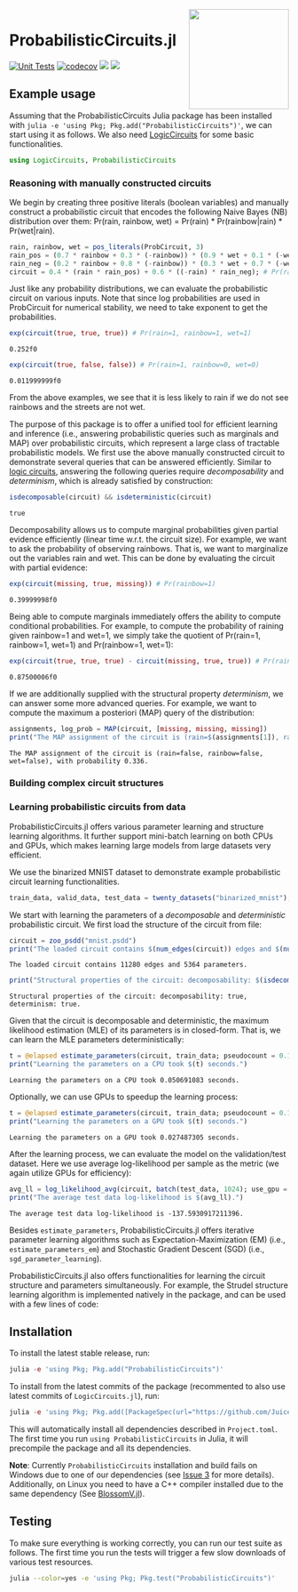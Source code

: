 <img align="right" width="180px" src="https://avatars.githubusercontent.com/u/58918144?s=200&v=4">

<!-- DO NOT EDIT README.md directly, instead edit docs/README.jl and generate the markdown-->

# Probabilistic<wbr>Circuits<wbr>.jl

[![Unit Tests](https://github.com/Juice-jl/ProbabilisticCircuits.jl/workflows/Unit%20Tests/badge.svg)](https://github.com/Juice-jl/ProbabilisticCircuits.jl/actions?query=workflow%3A%22Unit+Tests%22+branch%3Amaster)  [![codecov](https://codecov.io/gh/Juice-jl/ProbabilisticCircuits.jl/branch/master/graph/badge.svg)](https://codecov.io/gh/Juice-jl/ProbabilisticCircuits.jl) [![](https://img.shields.io/badge/docs-stable-green.svg)](https://juice-jl.github.io/ProbabilisticCircuits.jl/stable) [![](https://img.shields.io/badge/docs-dev-blue.svg)](https://juice-jl.github.io/ProbabilisticCircuits.jl/dev)

## Example usage

Assuming that the ProbabilisticCircuits Julia package has been installed with `julia -e 'using Pkg; Pkg.add("ProbabilisticCircuits")'`, we can start using it as follows. We also need [LogicCircuits](https://github.com/Juice-jl/LogicCircuits.jl) for some basic functionalities.

```julia
using LogicCircuits, ProbabilisticCircuits
```

### Reasoning with manually constructed circuits

We begin by creating three positive literals (boolean variables) and manually construct a probabilistic circuit that encodes the following Naive Bayes (NB) distribution over them: Pr(rain, rainbow, wet) = Pr(rain) * Pr(rainbow|rain) * Pr(wet|rain).

```julia
rain, rainbow, wet = pos_literals(ProbCircuit, 3)
rain_pos = (0.7 * rainbow + 0.3 * (-rainbow)) * (0.9 * wet + 0.1 * (-wet)) # Pr(rainbow|rain=1) * Pr(wet|rain=1)
rain_neg = (0.2 * rainbow + 0.8 * (-rainbow)) * (0.3 * wet + 0.7 * (-wet)) # Pr(rainbow|rain=0) * Pr(wet|rain=0)
circuit = 0.4 * (rain * rain_pos) + 0.6 * ((-rain) * rain_neg); # Pr(rain, rainbow, wet)
```

Just like any probability distributions, we can evaluate the probabilistic circuit on various inputs. Note that since log probabilities are used in ProbCircuit for numerical stability, we need to take exponent to get the probabilities.

```julia
exp(circuit(true, true, true)) # Pr(rain=1, rainbow=1, wet=1)
```

```
0.252f0
```

```julia
exp(circuit(true, false, false)) # Pr(rain=1, rainbow=0, wet=0)
```

```
0.011999999f0
```

From the above examples, we see that it is less likely to rain if we do not see rainbows and the streets are not wet.

The purpose of this package is to offer a unified tool for efficient learning and inference (i.e., answering probabilistic queries such as marginals and MAP) over probabilistic circuits, which represent a large class of tractable probabilistic models. We first use the above manually constructed circuit to demonstrate several queries that can be answered efficiently. Similar to [logic circuits](https://github.com/Juice-jl/LogicCircuits.jl), answering the following queries require *decomposability* and *determinism*, which is already satisfied by construction:

```julia
isdecomposable(circuit) && isdeterministic(circuit)
```

```
true
```

Decomposability allows us to compute marginal probabilities given partial evidence efficiently (linear time w.r.t. the circuit size). For example, we want to ask the probability of observing rainbows. That is, we want to marginalize out the variables rain and wet. This can be done by evaluating the circuit with partial evidence:

```julia
exp(circuit(missing, true, missing)) # Pr(rainbow=1)
```

```
0.39999998f0
```

Being able to compute marginals immediately offers the ability to compute conditional probabilities. For example, to compute the probability of raining given rainbow=1 and wet=1, we simply take the quotient of Pr(rain=1, rainbow=1, wet=1) and Pr(rainbow=1, wet=1):

```julia
exp(circuit(true, true, true) - circuit(missing, true, true)) # Pr(rain=1|rainbow=1, wet=1)
```

```
0.87500006f0
```

If we are additionally supplied with the structural property *determinism*, we can answer some more advanced queries. For example, we want to compute the maximum a posteriori (MAP) query of the distribution:

```julia
assignments, log_prob = MAP(circuit, [missing, missing, missing])
print("The MAP assignment of the circuit is (rain=$(assignments[1]), rainbow=$(assignments[2]), wet=$(assignments[3])), with probability $(exp(log_prob)).")
```

```
The MAP assignment of the circuit is (rain=false, rainbow=false, wet=false), with probability 0.336.
```

### Building complex circuit structures

### Learning probabilistic circuits from data

ProbabilisticCircuits.jl offers various parameter learning and structure learning algorithms. It further support mini-batch learning on both CPUs and GPUs, which makes learning large models from large datasets very efficient.

We use the binarized MNIST dataset to demonstrate example probabilistic circuit learning functionalities.

```julia
train_data, valid_data, test_data = twenty_datasets("binarized_mnist");
```

We start with learning the parameters of a *decomposable* and *deterministic* probabilistic circuit. We first load the structure of the circuit from file:

```julia
circuit = zoo_psdd("mnist.psdd")
print("The loaded circuit contains $(num_edges(circuit)) edges and $(num_parameters(circuit)) parameters.")
```

```
The loaded circuit contains 11280 edges and 5364 parameters.
```

```julia
print("Structural properties of the circuit: decomposability: $(isdecomposable(circuit)), determinism: $(isdeterministic(circuit)).")
```

```
Structural properties of the circuit: decomposability: true, determinism: true.
```

Given that the circuit is decomposable and deterministic, the maximum likelihood estimation (MLE) of its parameters is in closed-form. That is, we can learn the MLE parameters deterministically:

```julia
t = @elapsed estimate_parameters(circuit, train_data; pseudocount = 0.1)
print("Learning the parameters on a CPU took $(t) seconds.")
```

```
Learning the parameters on a CPU took 0.050691083 seconds.
```

Optionally, we can use GPUs to speedup the learning process:

```julia
t = @elapsed estimate_parameters(circuit, train_data; pseudocount = 0.1, use_gpu = true)
print("Learning the parameters on a GPU took $(t) seconds.")
```

```
Learning the parameters on a GPU took 0.027487305 seconds.
```

After the learning process, we can evaluate the model on the validation/test dataset. Here we use average log-likelihood per sample as the metric (we again utilize GPUs for efficiency):

```julia
avg_ll = log_likelihood_avg(circuit, batch(test_data, 1024); use_gpu = true)
print("The average test data log-likelihood is $(avg_ll).")
```

```
The average test data log-likelihood is -137.5930917211396.
```

Besides `estimate_parameters`, ProbabilisticCircuits.jl offers iterative parameter learning algorithms such as Expectation-Maximization (EM) (i.e., `estimate_parameters_em`) and Stochastic Gradient Descent (SGD) (i.e., `sgd_parameter_learning`).

ProbabilisticCircuits.jl also offers functionalities for learning the circuit structure and parameters simultaneously. For example, the Strudel structure learning algorithm is implemented natively in the package, and can be used with a few lines of code:

## Installation

To install the latest stable release, run:

```julia
julia -e 'using Pkg; Pkg.add("ProbabilisticCircuits")'
```

To install from the latest commits of the package (recommented to also use latest commits of `LogicCircuits.jl`), run:

```julia
julia -e 'using Pkg; Pkg.add([PackageSpec(url="https://github.com/Juice-jl/LogicCircuits.jl.git"),PackageSpec(url="https://github.com/Juice-jl/ProbabilisticCircuits.jl.git")])'
```

This will automatically install all dependencies described in `Project.toml`.
The first time you run `using ProbabilisticCircuits` in Julia, it will precompile the package and all its dependencies.

**Note**: Currently `ProbabilisticCircuits` installation and build fails on Windows due to one of our dependencies (see [Issue 3](https://github.com/Juice-jl/ProbabilisticCircuits.jl/issues/3) for more details). Additionally, on Linux you need to have a C++ compiler installed due to the same dependency (See [BlossomV.jl](https://github.com/mlewe/BlossomV.jl)).

## Testing

To make sure everything is working correctly, you can run our test suite as follows. The first time you run the tests will trigger a few slow downloads of various test resources.

```bash
julia --color=yes -e 'using Pkg; Pkg.test("ProbabilisticCircuits")'
```

